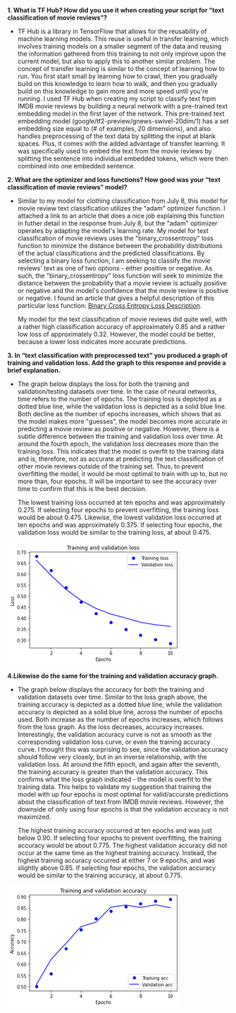 **1. What is TF Hub?  How did you use it when creating your script for “text classification of movie reviews”?**
*   TF Hub is a library in TensorFlow that allows for the reusability of machine learning models.  This reuse is useful in transfer learning, which involves training models on a smaller segment of the data and reusing the information gathered from this training to not only improve upon the current model, but also to apply this to another similar problem.  The concept of transfer learning is similar to the concept of learning how to run.  You first start small by learning how to crawl, then you gradually build on this knowledge to learn how to walk, and then you gradually build on this knowledge to gain more and more speed until you're running.  I used TF Hub when creating my script to classify text frpm IMDB movie reviews by building a neural network with a pre-trained text embedding model in the first layer of the network.  This pre-trained text embedding model (google/tf2-preview/gnews-swivel-20dim/1) has a set embedding size equal to (# of examples, 20 dimensions), and also handles preprocessing of the text data by splitting the input at blank spaces.  Plus, it comes with the added advantage of transfer learning.  It was specifically used to embed the text from the movie reviews by splitting the sentence into individual embedded tokens, which were then combined into one embedded sentence.

**2. What are the optimizer and loss functions?  How good was your “text classification of movie reviews” model?**
*   Similar to my model for clothing classification from July 8, this model for movie review text classification utilizes the "adam" optimizer function.  I attached a link to an article that does a nice job explaining this function in futher detail in the response from July 8, but the "adam" optimizer operates by adapting the model's learning rate.  My model for text classification of movie reviews uses the "binary_crossentropy" loss function to minimize the distance between the probability distributions of the actual classifications and the predicted classifications.  By selecting a binary loss function, I am seeking to classify the movie reviews' text as one of two options - either positive or negative.  As such, the "binary_crossentropy" loss function will seek to minimize the distance between the probability that a movie review is actually positive or negative and the model's confidence that the movie review is positive or negative.  I found an article that gives a helpful description of this particular loss function: [Binary Cross Entropy Loss Description](https://towardsdatascience.com/understanding-binary-cross-entropy-log-loss-a-visual-explanation-a3ac6025181a). 

    My model for the text classification of movie reviews did quite well, with a rather high classification accuracy of approximately 0.85 and a rather low loss of approximately 
    0.32.  However, the model could be better, because a lower loss indicates more accurate predictions.

**3. In “text classification with preprocessed text” you produced a graph of training and validation loss.  Add the graph to this response and provide a brief explanation.**
*    The graph below displays the loss for both the training and validation/testing datasets over time.  In the case of neural networks, time refers to the number of epochs.  The training loss is depicted as a dotted blue line, while the validation loss is depicted as a solid blue line.  Both decline as the number of epochs increases, which shows that as the model makes more "guesses", the model becomes more accurate in predicting a movie review as positive or negative.  However, there is a subtle difference between the training and validation loss over time.  At around the fourth epoch, the validation loss decreases more than the training loss.  This indicates that the model is overfit to the training data and is, therefore, not as accurate at predicting the text classification of other movie reviews outside of the training set.  Thus, to prevent overfitting the model, it would be most optimal to train with up to, but no more than, four epochs.  It will be important to see the accuracy over time to confirm that this is the best decision.

     The lowest training loss occurred at ten epochs and was approximately 0.275.  If selecting four epochs to prevent overfitting, the training loss would be about 0.475.  Likewise, the lowest validation loss occurred at ten epochs and was approximately 0.375.  If selecting four epochs, the validation loss would be similar to the training loss, at about 0.475.

![](loss.png)

**4.Likewise do the same for the training and validation accuracy graph.**
*    The graph below displays the accuracy for both the training and validation datasets over time.  Similar to the loss graph above, the training accuracy is depicted as a dotted blue line, while the validation accuracy is depicted as a solid blue line, across the number of epochs used.  Both increase as the number of epochs increases, which follows from the loss graph.  As the loss decreases, accuracy increases.  Interestingly, the validation accuracy curve is not as smooth as the corresponding validation loss curve, or even the training accuracy curve.  I thought this was surprising to see, since the validation accuracy should follow very closely, but in an inverse relationship, with the validation loss.  At around the fifth epoch, and again after the seventh, the training accuracy is greater than the validation accuracy.  This confirms what the loss graph indicated - the model is overfit to the training data.  This helps to validate my suggestion that training the model with up four epochs is most optimal for valid/accurate predictions about the classification of text from IMDB movie reviews.  However, the downside of only using four epochs is that the validation accuracy is not maximized.

     The highest training accuracy occurred at ten epochs and was just below 0.90.  If selecting four epochs to prevent overfitting, the training accuracy would be about 0.775.  The highest validation accuracy did not occur at the same time as the highest training accuracy.  Instead, the highest training accuracy occurred at either 7 or 9 epochs, and was slightly above 0.85.  If selecting four epochs, the validation accuracy would be similar to the training accuracy, at about 0.775.

![](accuracy.png)
